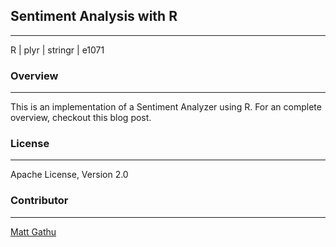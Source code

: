 ## Sentiment Analysis with R

---
R | plyr | stringr | e1071 

### Overview

---
This is an implementation of a Sentiment Analyzer using R.
For an complete overview, checkout this blog post.

### License

---
Apache License, Version 2.0

### Contributor

---
[Matt Gathu](http://mattgathu.github.io/)
